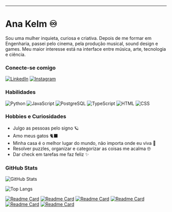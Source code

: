 
---

# Ana Kelm ♾️ 
Sou uma mulher inquieta, curiosa e criativa. Depois de me formar em Engenharia, passei pelo cinema, pela produção musical, sound design e games. Meu maior interesse está na interface entre música, arte, tecnologia e ciência.
### Conecte-se comigo

[![LinkedIn](https://img.shields.io/badge/-LinkedIn-E60177?style=for-the-badge&logo=linkedin&logoColor=17CEE6)](https://www.linkedin.com/in/anapaulaksoares/)
[![Instagram](https://img.shields.io/badge/-Instagram-E60177?style=for-the-badge&logo=instagram&logoColor=17CEE6)](https://www.instagram.com/_ana.kelm/)

### Habilidades
![Python](https://img.shields.io/badge/Python-E60177?style=for-the-badge&logo=python&logoColor=17CEE6)
![JavaScript](https://img.shields.io/badge/JavaScript-E60177?style=for-the-badge&logo=javascript&logoColor=17CEE6)
![PostgreSQL](https://img.shields.io/badge/PostgreSQL-E60177?style=for-the-badge&logo=PostgreSQL&logoColor=17CEE6)
![TypeScript](https://img.shields.io/badge/TypeScript-E60177?style=for-the-badge&logo=typescript&logoColor=17CEE6)
![HTML](https://img.shields.io/badge/html-E60177?style=for-the-badge&logo=html5&logoColor=17CEE6)
![CSS](https://img.shields.io/badge/CSS-E60177?style=for-the-badge&logo=css3&logoColor=17CEE6)



### Hobbies e Curiosidades
+ Julgo as pessoas pelo signo 🪐
+ Amo meus gatos 🐈‍⬛
+ Minha casa é o melhor lugar do mundo, não importa onde eu viva 🏡
+ Resolver puzzles, organizar e categorizar as coisas me acalma 🤓
+ Dar check em tarefas me faz feliz ✨ 


### GitHub Stats
![GitHub Stats](https://github-readme-stats.vercel.app/api?username=anapppp&theme=transparent&bg_color=000&border_color=30A3DC&show_icons=true&icon_color=30A3DC&title_color=EA469B&text_color=FFF)

![Top Langs](https://github-readme-stats-git-masterrstaa-rickstaa.vercel.app/api/top-langs/?username=anapppp&layout=compact&bg_color=000&border_color=30A3DC&title_color=EA469B&text_color=FFF)

[![Readme Card](https://github-readme-stats.vercel.app/api/pin/?username=anapppp&repo=IA-generativa-aplicada-a-uma-API-de-sistema-bancario&layout=compact&bg_color=000&border_color=30A3DC&title_color=EA469B&text_color=FFF)](https://github.com/anapppp/IA-generativa-aplicada-a-uma-API-de-sistema-bancario) 
[![Readme Card](https://github-readme-stats.vercel.app/api/pin/?username=anapppp&repo=sistema-pdv&bg_color=000&border_color=30A3DC&title_color=EA469B&text_color=FFF)](https://github.com/anapppp/sistema-pdv)
[![Readme Card](https://github-readme-stats.vercel.app/api/pin/?username=anapppp&repo=pokedex-desafio-de-projeto&layout=compact&bg_color=000&border_color=30A3DC&title_color=EA469B&text_color=FFF)](https://github.com/anapppp/pokedex-desafio-de-projeto)
[![Readme Card](https://github-readme-stats.vercel.app/api/pin/?username=anapppp&repo=detona-ralph-game&layout=compact&bg_color=000&border_color=30A3DC&title_color=EA469B&text_color=FFF)](https://github.com/anapppp/detona-ralph-game)
[![Readme Card](https://github-readme-stats.vercel.app/api/pin/?username=anapppp&repo=jogo-da-memoria&layout=compact&bg_color=000&border_color=30A3DC&title_color=EA469B&text_color=FFF)](https://github.com/anapppp/jogo-da-memoria)
[![Readme Card](https://github-readme-stats.vercel.app/api/pin/?username=anapppp&repo=piano-virtual&layout=compact&bg_color=000&border_color=30A3DC&title_color=EA469B&text_color=FFF)](https://github.com/anapppp/piano-virtual)


